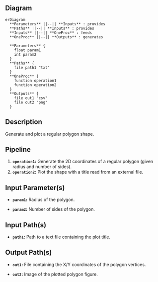 ## Diagram

```mermaid
erDiagram
  **Parameters** ||--|| **Inputs** : provides
  **Paths** ||--|| **Inputs** : provides
  **Inputs** ||--|| **OneProc** : feeds
  **OneProc** ||--|| **Outputs** : generates

  **Parameters** {
    float param1
    int param2
  }
  **Paths** {
    file path1 "txt"
  }
  **OneProc** {
    function operation1
    function operation2
  }
  **Outputs** {
    file out1 "csv"
    file out2 "png"
  }
```

## Description

Generate and plot a regular polygon shape.

## Pipeline

1. **`operation1`:** Generate the 2D coordinates of a regular polygon (given radius and number of sides).
2. **`operation2`:** Plot the shape with a title read from an external file.

## Input Parameter(s)

- **`param1`:** Radius of the polygon.

- **`param2`:** Number of sides of the polygon.

## Input Path(s)

- **`path1`:** Path to a text file containing the plot title.

## Output Path(s)

- **`out1`:** File containing the X/Y coordinates of the polygon vertices.

- **`out2`:** Image of the plotted polygon figure.
